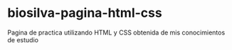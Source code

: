 # biosilva-pagina-html-css
Pagina de practica utilizando HTML y CSS obtenida de mis conocimientos de estudio

